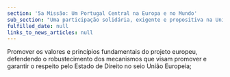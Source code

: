 ```yaml
---
section: '5a Missão: Um Portugal Central na Europa e no Mundo'
sub_section: "Uma participação solidária, exigente e propositiva na União Europeia"
fulfilled_date: null
links_to_news_articles: null
---
```


Promover os valores e princípios fundamentais do projeto europeu, defendendo o robustecimento dos mecanismos que visam promover e garantir o respeito pelo Estado de Direito no seio União Europeia;